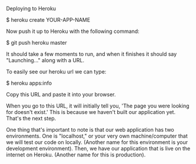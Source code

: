 Deploying to Heroku

$ heroku create YOUR-APP-NAME

Now push it up to Heroku with the following command:

$ git push heroku master

It should take a few moments to run, and when it finishes it should say "Launching..." along with a URL.

To easily see our heroku url we can type:

$ heroku apps:info

Copy this URL and paste it into your browser.

When you go to this URL, it will initially tell you, 'The page you were looking for doesn't exist.' This is because we haven't built our application yet. That's the next step.

One thing that's important to note is that our web application has two environments. One is "localhost," or your very own machine/computer that we will test our code on locally. (Another name for this environment is your development environment). Then, we have our application that is live on the internet on Heroku. (Another name for this is production).

